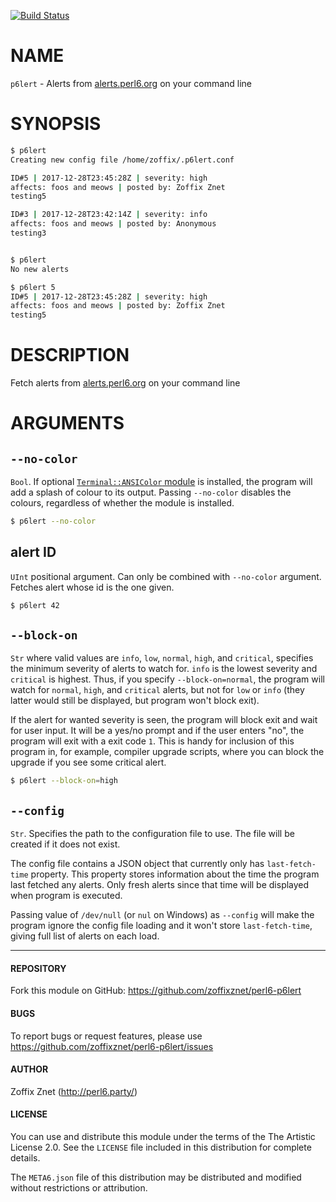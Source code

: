 [![Build Status](https://travis-ci.org/zoffixznet/perl6-p6lert.svg)](https://travis-ci.org/zoffixznet/perl6-p6lert)

# NAME

`p6lert` - Alerts from [alerts.perl6.org](https://alerts.perl6.org) on your command line

# SYNOPSIS

```bash
$ p6lert
Creating new config file /home/zoffix/.p6lert.conf

ID#5 | 2017-12-28T23:45:28Z | severity: high
affects: foos and meows | posted by: Zoffix Znet
testing5

ID#3 | 2017-12-28T23:42:14Z | severity: info
affects: foos and meows | posted by: Anonymous
testing3


$ p6lert
No new alerts

$ p6lert 5
ID#5 | 2017-12-28T23:45:28Z | severity: high
affects: foos and meows | posted by: Zoffix Znet
testing5
```

# DESCRIPTION

Fetch alerts from [alerts.perl6.org](https://alerts.perl6.org) on your
command line

# ARGUMENTS

## `--no-color`

`Bool`. If optional [`Terminal::ANSIColor`
module](https://modules.perl6.org/repo/Terminal::ANSIColor) is installed,
the program will add a splash of colour to its output. Passing `--no-color`
disables the colours, regardless of whether the module is installed.

```bash
$ p6lert --no-color
```

## alert ID

`UInt` positional argument. Can only be combined with `--no-color` argument.
Fetches alert whose id is the one given.

```bash
$ p6lert 42
```

## `--block-on`

`Str` where valid values are `info`, `low`,  `normal`, `high`, and  `critical`,
specifies the minimum severity of alerts to watch for. `info` is the lowest
severity and `critical` is highest. Thus, if you specify `--block-on=normal`,
the program will watch for `normal`, `high`, and `critical` alerts, but not
for `low` or `info` (they latter would still be displayed, but program won't
block exit).

If the alert for wanted severity is seen, the program will block exit and wait
for user input. It will be a yes/no prompt and if the user enters "no", the
program will exit with a exit code `1`. This is handy for inclusion of this
program in, for example, compiler upgrade scripts, where you can block the
upgrade if you see some critical alert.

```bash
$ p6lert --block-on=high
```

## `--config`

`Str`. Specifies the path to the configuration file to use. The file will be
created if it does not exist.

The config file contains a JSON object that currently only has
`last-fetch-time` property. This property stores information about the time
the program last fetched any alerts. Only fresh alerts since that time will
be displayed when program is executed.

Passing value of `/dev/null` (or `nul` on
Windows) as `--config` will make the program ignore the config file loading
and it won't store `last-fetch-time`, giving full list of alerts on each load.

----

#### REPOSITORY

Fork this module on GitHub:
https://github.com/zoffixznet/perl6-p6lert

#### BUGS

To report bugs or request features, please use
https://github.com/zoffixznet/perl6-p6lert/issues

#### AUTHOR

Zoffix Znet (http://perl6.party/)

#### LICENSE

You can use and distribute this module under the terms of the
The Artistic License 2.0. See the `LICENSE` file included in this
distribution for complete details.

The `META6.json` file of this distribution may be distributed and modified
without restrictions or attribution.

